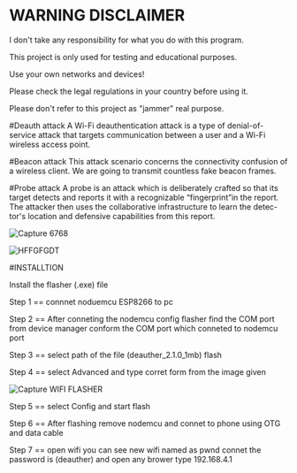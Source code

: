# WARNING DISCLAIMER

I don't take any responsibility for what you do with this program.

This project is only used for testing and educational purposes.

Use your own networks and devices!

Please check the legal regulations in your country before using it.

Please don't refer to this project as "jammer" real purpose.

#Deauth attack
A Wi-Fi deauthentication attack is a type of denial-of-service attack that targets communication between a user and a Wi-Fi wireless access point.

#Beacon attack
This attack scenario concerns the connectivity confusion of a wireless client. We are going to transmit countless fake beacon frames.

#Probe attack
A probe is an attack which is deliberately crafted so that its target detects and reports it with a recognizable “fingerprint”in the report. The attacker then uses the collaborative infrastructure to learn the detec- tor's location and defensive capabilities from this report.

![Capture 6768](https://user-images.githubusercontent.com/90235707/136574077-a71ca2d0-f1ce-4237-81c1-aa28731c7537.PNG)

![HFFGFGDT](https://user-images.githubusercontent.com/90235707/136574099-86f7c3f2-8fd6-46e2-a987-7bc3985b3721.PNG)




#INSTALLTION

Install the flasher (.exe) file

Step 1 == connnet noduemcu ESP8266 to pc

Step 2 == After conneting the nodemcu config flasher find the COM port from device manager conform the COM port which conneted to nodemcu port

Step 3 == select path of the file (deauther_2.1.0_1mb) flash 

Step 4 == select Advanced and type corret form from the image given

![Capture WIFI FLASHER](https://user-images.githubusercontent.com/90235707/136574094-1b80551b-6569-4421-a704-9c4063fb8019.PNG)

Step 5 == select Config and start flash  

Step 6 ==  After flashing remove nodemcu and connet to phone using OTG and data cable

Step 7 == open wifi you can see new wifi named as pwnd connet the password is (deauther) and open any brower type 192.168.4.1




